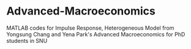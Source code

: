 # Advanced-Macroeconomics
MATLAB codes for Impulse Response, Heterogeneous Model from Yongsung Chang and Yena Park's Advanced Macroeconomics for PhD students in SNU
